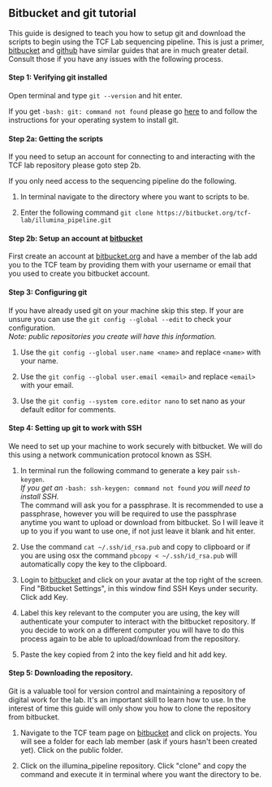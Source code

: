 ## Bitbucket and git tutorial  
This guide is designed to teach you how to setup git and download the scripts to begin using the TCF Lab sequencing pipeline. This is just a primer, [bitbucket](www.bitbucket.org) and [github](www.github.com) have similar guides that are in much greater detail. Consult those if you have any issues with the following process.

#### Step 1: Verifying git installed
Open terminal and type `git --version` and hit enter.  

If you get `-bash: git: command not found` please go [here](https://www.atlassian.com/git/tutorials/install-git) to and follow the instructions for your operating system to install git.  

#### Step 2a: Getting the scripts
If you need to setup an account for connecting to and interacting with the TCF lab repository please goto step 2b.  

If you only need access to the sequencing pipeline do the following.

1. In terminal navigate to the directory where you want to scripts to be.

2. Enter the following command `git clone https://bitbucket.org/tcf-lab/illumina_pipeline.git`

#### Step 2b: Setup an account at [bitbucket](www.bitbucket.org)
First create an account at [bitbucket.org](www.bitbucket.org) and have a member of the lab add you to the TCF team by providing them with your username or email that you used to create you bitbucket account.

#### Step 3: Configuring git
If you have already used git on your machine skip this step. If your are unsure you can use the `git config --global --edit` to check your configuration.  
_Note: public repositories you create will have this information._

1. Use the `git config --global user.name <name>` and replace `<name>` with your name.

2. Use the `git config --global user.email <email>` and replace `<email>` with your email.

3. Use the `git config --system core.editor nano` to set nano as your default editor for comments.

#### Step 4: Setting up git to work with SSH
We need to set up your machine to work securely with bitbucket. We will do this using a network communication protocol known as SSH.

1. In terminal run the following command to generate a key pair `ssh-keygen`.  
_If you get an_ `-bash: ssh-keygen: command not found` _you will need to install SSH._  
The command will ask you for a passphrase. It is recommended to use a passphrase, however you will be required to use the passphrase anytime you want to upload or download from bitbucket. So I will leave it up to you if you want to use one, if not just leave it blank and hit enter.

2. Use the command `cat ~/.ssh/id_rsa.pub` and copy  to clipboard or if you are using osx the command `pbcopy < ~/.ssh/id_rsa.pub` will automatically copy the key to the clipboard.

3. Login to [bitbucket](www.bitbucket.org) and click on your avatar at the top right of the screen. Find "Bitbucket Settings", in this window find SSH Keys under security. Click add Key.

4. Label this key relevant to the computer you are using, the key will authenticate your computer to interact with the bitbucket repository. If you decide to work on a different computer you will have to do this process again to be able to upload/download from the repository.

5. Paste the key copied from 2 into the key field and hit add key.

#### Step 5: Downloading the repository.
Git is a valuable tool for version control and maintaining a repository of digital work for the lab. It's an important skill to learn how to use. In the interest of time this guide will only show you how to clone the repository from bitbucket.

1. Navigate to the TCF team page on [bitbucket](www.bitbucket.org) and click on projects. You will see a folder for each lab member (ask if yours hasn't been created yet). Click on the public folder.

2. Click on the illumina_pipeline repository. Click "clone" and copy the command and execute it in terminal where you want the directory to be.
